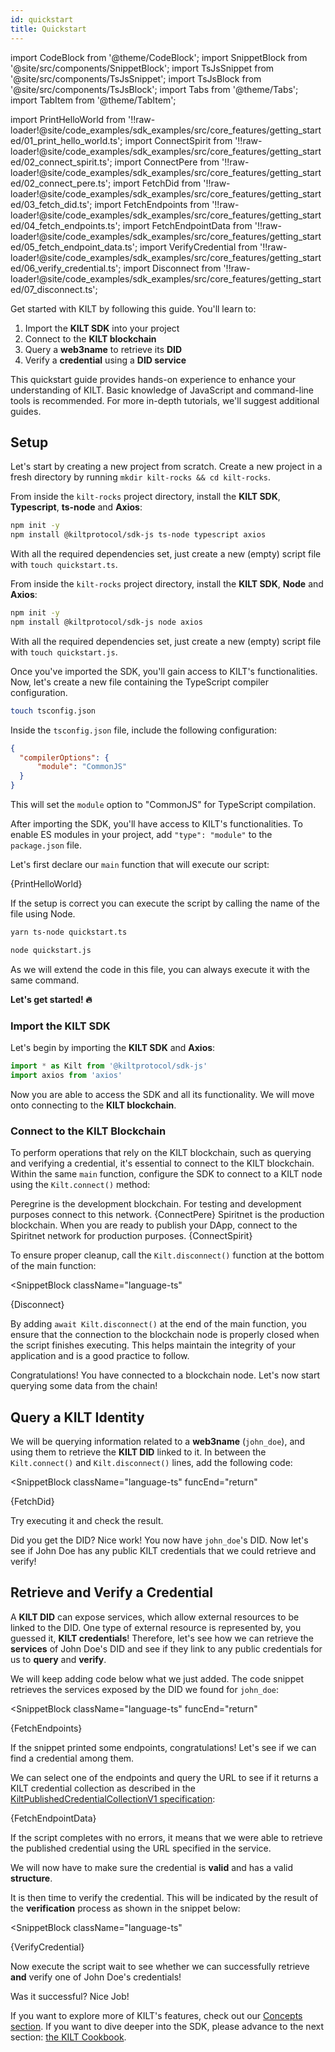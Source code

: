 ```yaml
---
id: quickstart
title: Quickstart
---
```

import CodeBlock from '@theme/CodeBlock';
import SnippetBlock from '@site/src/components/SnippetBlock';
import TsJsSnippet from '@site/src/components/TsJsSnippet';
import TsJsBlock from '@site/src/components/TsJsBlock';
import Tabs from '@theme/Tabs';
import TabItem from '@theme/TabItem';

import PrintHelloWorld from '!!raw-loader!@site/code_examples/sdk_examples/src/core_features/getting_started/01_print_hello_world.ts';
import ConnectSpirit from '!!raw-loader!@site/code_examples/sdk_examples/src/core_features/getting_started/02_connect_spirit.ts';
import ConnectPere from '!!raw-loader!@site/code_examples/sdk_examples/src/core_features/getting_started/02_connect_pere.ts';
import FetchDid from '!!raw-loader!@site/code_examples/sdk_examples/src/core_features/getting_started/03_fetch_did.ts';
import FetchEndpoints from '!!raw-loader!@site/code_examples/sdk_examples/src/core_features/getting_started/04_fetch_endpoints.ts';
import FetchEndpointData from '!!raw-loader!@site/code_examples/sdk_examples/src/core_features/getting_started/05_fetch_endpoint_data.ts';
import VerifyCredential from '!!raw-loader!@site/code_examples/sdk_examples/src/core_features/getting_started/06_verify_credential.ts';
import Disconnect from '!!raw-loader!@site/code_examples/sdk_examples/src/core_features/getting_started/07_disconnect.ts';

Get started with KILT by following this guide.
You'll learn to:

1. Import the **KILT SDK** into your project
2. Connect to the **KILT blockchain**
3. Query a **web3name** to retrieve its **DID**
4. Verify a **credential** using a **DID service**

This quickstart guide provides hands-on experience to enhance your understanding of KILT.
Basic knowledge of JavaScript and command-line tools is recommended.
For more in-depth tutorials, we'll suggest additional guides.

## Setup

Let's start by creating a new project from scratch.
Create a new project in a fresh directory by running `mkdir kilt-rocks && cd kilt-rocks`.

<Tabs groupId="ts-js-choice">
  <TabItem value='ts' label='Typescript' default>

  From inside the `kilt-rocks` project directory, install the **KILT SDK**, **Typescript**, **ts-node** and **Axios**:

  ```bash npm2yarn
  npm init -y
  npm install @kiltprotocol/sdk-js ts-node typescript axios
  ```

  With all the required dependencies set, just create a new (empty) script file with `touch quickstart.ts`.

  </TabItem>
  <TabItem value='js' label='Javascript'>

  From inside the `kilt-rocks` project directory, install the **KILT SDK**, **Node** and **Axios**:

  ```bash npm2yarn
  npm init -y
  npm install @kiltprotocol/sdk-js node axios
  ```

  With all the required dependencies set, just create a new (empty) script file with `touch quickstart.js`.

  </TabItem>
</Tabs>

<Tabs groupId="ts-js-choice">
  <TabItem value='ts' label='Typescript' default>

  Once you've imported the SDK, you'll gain access to KILT's functionalities.
  Now, let's create a new file containing the TypeScript compiler configuration.

  ```bash
  touch tsconfig.json
  ```

  Inside the `tsconfig.json` file, include the following configuration:

  ```json
  {
    "compilerOptions": {
        "module": "CommonJS"
    }
  }
  ```

  This will set the `module` option to "CommonJS" for TypeScript compilation.

  </TabItem>
  <TabItem value='js' label='Javascript'>

  After importing the SDK, you'll have access to KILT's functionalities.
  To enable ES modules in your project, add `"type": "module"` to the `package.json` file.

  </TabItem>
</Tabs>

Let's first declare our `main` function that will execute our script:

<CodeBlock className="language-ts">
  {PrintHelloWorld}
</CodeBlock>

If the setup is correct you can execute the script by calling the name of the file using Node.

<Tabs groupId="ts-js-choice">
  <TabItem value='ts' label='Typescript' default>

  ```bash
  yarn ts-node quickstart.ts
  ```

  </TabItem>
  <TabItem value='js' label='Javascript'>

  ```bash
  node quickstart.js
  ```

  </TabItem>
</Tabs>

As we will extend the code in this file, you can always execute it with the same command.

**Let's get started! 🔥**

### Import the KILT SDK

Let's begin by importing the **KILT SDK** and **Axios**:

```js
import * as Kilt from '@kiltprotocol/sdk-js'
import axios from 'axios'
```

Now you are able to access the SDK and all its functionality.
We will move onto connecting to the **KILT blockchain**.

### Connect to the KILT Blockchain

To perform operations that rely on the KILT blockchain, such as querying and verifying a credential, it's essential to connect to the KILT blockchain.
Within the same `main` function, configure the SDK to connect to a KILT node using the `Kilt.connect()` method:

<Tabs groupId="chain-choice">
  <TabItem value='pere' label='Peregrine (Testnet)' default>
    Peregrine is the development blockchain.
    For testing and development purposes connect to this network.
    <SnippetBlock
      className="language-ts"
      funcEnd="return"
      >
      {ConnectPere}
    </SnippetBlock>
  </TabItem>
  <TabItem value='spirit' label='Spiritnet (Production)'>
    Spiritnet is the production blockchain.
    When you are ready to publish your DApp, connect to the Spiritnet network for production purposes.
    <SnippetBlock
      className="language-ts"
      funcEnd="return"
      >
      {ConnectSpirit}
    </SnippetBlock>
  </TabItem>
</Tabs>

To ensure proper cleanup, call the `Kilt.disconnect()` function at the bottom of the main function:

<SnippetBlock
  className="language-ts"
>
  {Disconnect}
</SnippetBlock>

By adding `await Kilt.disconnect()` at the end of the main function, you ensure that the connection to the blockchain node is properly closed when the script finishes executing.
This helps maintain the integrity of your application and is a good practice to follow.


Congratulations!
You have connected to a blockchain node.
Let's now start querying some data from the chain!

## Query a KILT Identity

We will be querying information related to a **web3name** (`john_doe`), and using them to retrieve the **KILT DID** linked to it.
In between the `Kilt.connect()` and `Kilt.disconnect()` lines, add the following code:

<SnippetBlock
  className="language-ts"
  funcEnd="return"
>
  {FetchDid}
</SnippetBlock>

Try executing it and check the result.

Did you get the DID? Nice work! You now have `john_doe`'s DID.
Now let's see if John Doe has any public KILT credentials that we could retrieve and verify!

## Retrieve and Verify a Credential

A **KILT DID** can expose services, which allow external resources to be linked to the DID.
One type of external resource is represented by, you guessed it, **KILT credentials**!
Therefore, let's see how we can retrieve the **services** of John Doe's DID and see if they link to any public credentials for us to **query** and **verify**.

We will keep adding code below what we just added.
The code snippet retrieves the services exposed by the DID we found for `john_doe`:

<SnippetBlock
  className="language-ts"
  funcEnd="return"
>
  {FetchEndpoints}
</SnippetBlock>

If the snippet printed some endpoints, congratulations!
Let's see if we can find a credential among them.

We can select one of the endpoints and query the URL to see if it returns a KILT credential collection as described in the [KiltPublishedCredentialCollectionV1 specification](https://github.com/KILTprotocol/spec-KiltPublishedCredentialCollectionV1):

<TsJsSnippet funcEnd="return">
  {FetchEndpointData}
</TsJsSnippet>

If the script completes with no errors, it means that we were able to retrieve the published credential using the URL specified in the service.

We will now have to make sure the credential is **valid** and has a valid **structure**.

It is then time to verify the credential.
This will be indicated by the result of the **verification** process as shown in the snippet below:

<SnippetBlock
  className="language-ts"
>
  {VerifyCredential}
</SnippetBlock>

Now execute the script wait to see whether we can successfully retrieve **and** verify one of John Doe's credentials!

Was it successful? Nice Job!

If you want to explore more of KILT's features, check out our [Concepts section](../../concepts/01_what_is_kilt.md).
If you want to dive deeper into the SDK, please advance to the next section: [the KILT Cookbook](./02_cookbook/01_dids/01_light_did_creation.md).
